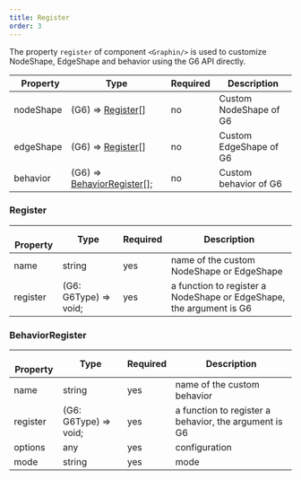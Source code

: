 ```yaml
---
title: Register
order: 3
---
```


The property `register` of  component `<Graphin/>` is used to customize NodeShape, EdgeShape and behavior using the G6 API directly.

|   Property    | Type                                | Required | Description                       |
| --------- | ----------------------------------- | -------- | -------------------------- |
| nodeShape | (G6) => [Register](#register)[]          | no       | Custom NodeShape of G6       |
| edgeShape | (G6) => [Register](#register)[]          | no       | Custom EdgeShape of G6        |
| behavior  | (G6) => [BehaviorRegister](#behaviorregister)[]; | no       | Custom behavior of G6|

### Register

|   Property   | Type                  | Required | Description                              |
| -------- | --------------------- | -------- | --------------------------------- |
| name     | string                | yes       | name of the custom NodeShape or EdgeShape                         |
| register | (G6: G6Type) => void; | yes       | a function to register a NodeShape or EdgeShape,  the argument is G6 |

### BehaviorRegister

|   Property   | Type                  | Required | Description                              |
| -------- | --------------------- | -------- | --------------------------------- |
| name     | string                | yes       | name of the custom behavior                          |
| register | (G6: G6Type) => void; | yes       |  a function to register a behavior, the argument is G6 |
| options  | any                   | yes       | configuration                        |
| mode     | string                | yes       | mode                              |
